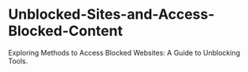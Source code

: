 # Unblocked-Sites-and-Access-Blocked-Content
Exploring Methods to Access Blocked Websites: A Guide to Unblocking Tools.
